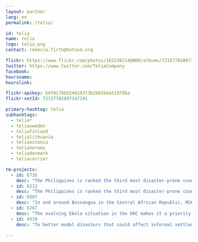 ```yaml
---
layout: partner
lang: en
permalink: /telia/

id: telia
name: telia
logo: telia.png
contact: rebecca.firth@hotosm.org

flickr: https://www.flickr.com/photos/162530214@N08/albums/72157702897347191
twitter: https://www.twitter.com/TeliaCompany
facebook:
hoursname:
hourslink:

flickr-apikey: b4f0178b524610373b2b65bda51979ba
flickr-setId: 72157702897347191

primary-hashtag: telia
subhashtags:
  - telia*
  - teliasweden
  - teliafinland
  - telialithuania
  - teliaestonia
  - telianorway
  - teliadenmark
  - teliacarrier

tm-projects:
  - id: 6735
    desc: "The Philippines is ranked the third most disaster-prone country in the world, consistently experiencing natural disasters like typhoons, earthquakes, and volcanic eruptions. Currently, many disaster-prone communities within the Philippines are poorly mapped, making it difficult to both prepare for and respond to natural disasters."
  - id: 6212
    desc: "The Philippines is ranked the third most disaster-prone country in the world, consistently experiencing natural disasters like typhoons, earthquakes, and volcanic eruptions. Currently, many disaster-prone communities within the Philippines are poorly mapped, making it difficult to both prepare for and respond to natural disasters."
  - id: 6907
    desc: "In and around Bossangoa in the Central African Republic, MSF teams provide consultations in hospitals and health centres, and support a network of community health workers. A better map of the region will help the teams to understand the exact situation in the area and will allow them to make rough population estimations."
  - id: 6267
    desc: "The evolving Ebola situation in the DRC makes it a priority to map all tracks, pathways, health facilities and other infrastructure in towns and villages serving the borders. There is a severe lack of up-to-date and detailed maps of this area available to those involved in the fight to contain the potential outbreak."
  - id: 4928
    desc: "To better model disasters that could affect informal settlement areas in Kabul, the Global Facility for Disaster Risk Reduction and Recovery is seeking to have all buildings mapped. This is to directly map the most vulnerable populations in Kabul."
    
---
```

